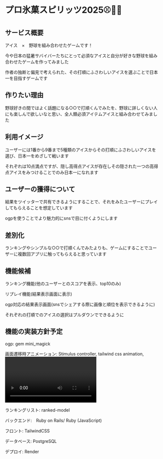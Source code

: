 # プロ氷菓スピリッツ2025⚾🍧🍦

## サービス概要

アイス　×　野球を組み合わせたゲームです！

今や日本の猛暑サバイバーたちにとって必須なアイスと自分が好きな野球を組み合わせたゲームを作ってみました

作者の独断と偏見で考えられた、その打順にふさわしいアイスを選ぶことで日本一を目指すゲームです

## 作りたい理由

野球好きの間ではよく話題になる○○で打順くんでみたを、野球に詳しくない人にも楽しんで欲しいなと思い、全人類必須アイテムアイスと組み合わせてみました

## 利用イメージ

ユーザーには1番から9番まで5種類のアイスからその打順にふさわしいアイスを選び、日本一をめざして戦います

それぞれは10点満点ですが、隠し高得点アイスが存在しその隠された一つの高得点アイスをみつけることでのみ日本一になれます

## ユーザーの獲得について

結果をツイッターで共有できるようにすることで、それをみたユーザーにプレイしてもらえることを想定しています

ogpを使うことでより魅力的にsnsで目に付くようにします

## 差別化

ランキングやシンプルな○○で打順くんでみたよりも、ゲームにすることでユーザーに複数回アプリに触ってもらえると思っています

## 機能候補

ランキング機能(他のユーザーとのスコアを表示、top10のみ)

リプレイ機能(結果表示画面に表示)

ogp対応の結果表示画面(snsでシェアする際に画像と順位を表示できるように)

それぞれの打順でのアイスの選択はプルダウンでできるように

## 機能の実装方針予定

ogp: gem mini_magick

画面遷移時アニメーション: Stimulus controller, tailwind css animation, <video>タグ

ランキングリスト: ranked-model

バックエンド:　Ruby on Rails/ Ruby (JavaScript)

フロント: TailwindCSS

データベース: PostgreSQL

デプロイ: Render